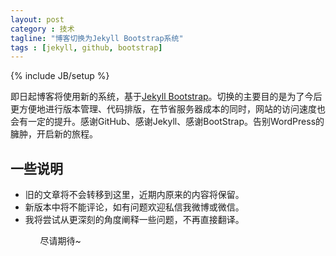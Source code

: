 ```yaml
---
layout: post
category : 技术
tagline: "博客切换为Jekyll Bootstrap系统"
tags : [jekyll, github, bootstrap]
---
```

{% include JB/setup %}

即日起博客将使用新的系统，基于[Jekyll Bootstrap](http://jekyllbootstrap.com/)。切换的主要目的是为了今后更方便地进行版本管理、代码排版，在节省服务器成本的同时，网站的访问速度也会有一定的提升。感谢GitHub、感谢Jekyll、感谢BootStrap。告别WordPress的臃肿，开启新的旅程。

## 一些说明

<ul>
<li>旧的文章将不会转移到这里，近期内原来的内容将保留。</li>
<li>新版本中将不能评论，如有问题欢迎私信我微博或微信。</li>
<li>我将尝试从更深刻的角度阐释一些问题，不再直接翻译。</li>
<ul>

尽请期待~







